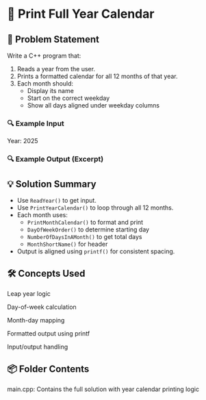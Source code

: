 # 📅 Print Full Year Calendar

## 🧩 Problem Statement
Write a C++ program that:
1. Reads a year from the user.
2. Prints a formatted calendar for all 12 months of that year.
3. Each month should:
   - Display its name
   - Start on the correct weekday
   - Show all days aligned under weekday columns

### 🔍 Example Input
Year: 2025

### 🔍 Example Output (Excerpt)

## 💡 Solution Summary
- Use `ReadYear()` to get input.
- Use `PrintYearCalendar()` to loop through all 12 months.
- Each month uses:
  - `PrintMonthCalendar()` to format and print
  - `DayOfWeekOrder()` to determine starting day
  - `NumberOfDaysInAMonth()` to get total days
  - `MonthShortName()` for header
- Output is aligned using `printf()` for consistent spacing.

## 🛠️ Concepts Used
Leap year logic

Day-of-week calculation

Month-day mapping

Formatted output using printf

Input/output handling
## 📦 Folder Contents
main.cpp: Contains the full solution with year calendar printing logic